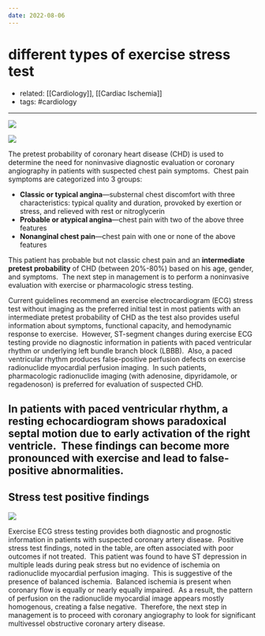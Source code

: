 ```yaml
---
date: 2022-08-06
---
```


# different types of exercise stress test

- related: [[Cardiology]], [[Cardiac Ischemia]]
- tags: #cardiology
---

![](https://photos.thisispiggy.com/file/wikiFiles/20220806105645.png)

![](https://photos.thisispiggy.com/file/wikiFiles/20220806105708.png)

The pretest probability of coronary heart disease (CHD) is used to determine the need for noninvasive diagnostic evaluation or coronary angiography in patients with suspected chest pain symptoms.  Chest pain symptoms are categorized into 3 groups:

- **Classic or typical angina**—substernal chest discomfort with three characteristics: typical quality and duration, provoked by exertion or stress, and relieved with rest or nitroglycerin
- **Probable or atypical angina**—chest pain with two of the above three features
- **Nonanginal chest pain**—chest pain with one or none of the above features

This patient has probable but not classic chest pain and an **intermediate pretest probability** of CHD (between 20%-80%) based on his age, gender, and symptoms.  The next step in management is to perform a noninvasive evaluation with exercise or pharmacologic stress testing.

Current guidelines recommend an exercise electrocardiogram (ECG) stress test without imaging as the preferred initial test in most patients with an intermediate pretest probability of CHD as the test also provides useful information about symptoms, functional capacity, and hemodynamic response to exercise.  However, ST-segment changes during exercise ECG testing provide no diagnostic information in patients with paced ventricular rhythm or underlying left bundle branch block (LBBB).  Also, a paced ventricular rhythm produces false-positive perfusion defects on exercise radionuclide myocardial perfusion imaging.  In such patients, pharmacologic radionuclide imaging (with adenosine, dipyridamole, or regadenoson) is preferred for evaluation of suspected CHD.

## In patients with paced ventricular rhythm, a resting echocardiogram shows paradoxical septal motion due to early activation of the right ventricle.  These findings can become more pronounced with exercise and lead to false-positive abnormalities.

## Stress test positive findings

![](https://photos.thisispiggy.com/file/wikiFiles/20220814163645.png)

Exercise ECG stress testing provides both diagnostic and prognostic information in patients with suspected coronary artery disease.  Positive stress test findings, noted in the table, are often associated with poor outcomes if not treated.  This patient was found to have ST depression in multiple leads during peak stress but no evidence of ischemia on radionuclide myocardial perfusion imaging.  This is suggestive of the presence of balanced ischemia.  Balanced ischemia is present when coronary flow is equally or nearly equally impaired.  As a result, the pattern of perfusion on the radionuclide myocardial image appears mostly homogenous, creating a false negative.  Therefore, the next step in management is to proceed with coronary angiography to look for significant multivessel obstructive coronary artery disease.

